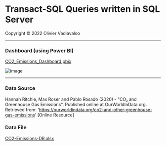 # Transact-SQL Queries written in SQL Server
   
Copyright &copy; 2022 Olivier Vadiavaloo  
  
___
### Dashboard (using Power BI)
[CO2_Emissions_Dashboard.pbix](https://github.com/olivier-vadiaval/co2-emission-T-SQL/blob/main/CO2_Emissions_Dashboard.pbix)  
  
![image](https://user-images.githubusercontent.com/59672031/170189557-a34fc207-8531-4814-962a-0bf0f212c030.png)
  
___
### Data Source
Hannah Ritchie, Max Roser and Pablo Rosado (2020) - "CO₂ and Greenhouse Gas Emissions". Published online at OurWorldInData.org. Retrieved from: 'https://ourworldindata.org/co2-and-other-greenhouse-gas-emissions' [Online Resource]
   
 ### Data File
[CO2-Emissions-DB.xlsx](https://github.com/olivier-vadiaval/co2-emission-T-SQL/raw/main/CO2-Emissions-DB.xlsx)
